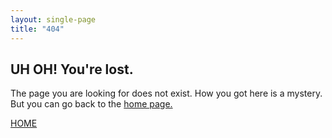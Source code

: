 ```yaml
---
layout: single-page
title: "404"
---
```


## UH OH! You're lost.
The page you are looking for does not exist.
How you got here is a mystery. But you can go back to the <a href="{{ '/' | relative_url }}">home page.</a>

<a class="button accent-button" href="{{ '/' | relative_url }}">HOME</a>
